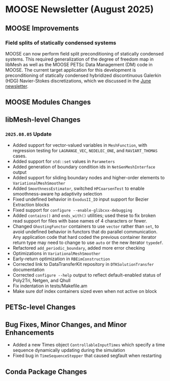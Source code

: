# MOOSE Newsletter (August 2025)

## MOOSE Improvements

### Field splits of statically condensed systems

MOOSE can now perform field split preconditioning of statically condensed systems. This required
generalization of the degree of freedom map in libMesh as well as the MOOSE PETSc Data Management
(DM) code in MOOSE. The current target application for this development is preconditioning of
statically condensed hybridized discontinuous Galerkin (HDG) Navier-Stokes discretizations, which we
discussed in the [June newsletter](2025_06.md).

## MOOSE Modules Changes

## libMesh-level Changes

### `2025.08.05` Update

- Added support for vector-valued variables in `MeshFunction`, with
  regression testing for `LAGRANGE_VEC`, `NEDELEC_ONE`, and
  `RAVIART_THOMAS` cases.
- Added support for `std::set` values in `Parameters`
- Added generation of boundary condition ids in `NetGenMeshInterface`
  output
- Added support for sliding boundary nodes and higher-order elements
  to `VariationalMeshSmoother`
- Added `SmoothnessEstimator`, switched `HPCoarsenTest` to enable
  smoothness-aware hp adaptivity selection
- Fixed undefined behavior in `ExodusII_IO` input support for Bezier
  Extraction blocks
- Fixed support for `configure --enable-glibcxx-debugging`
- Added `contains()` and `ends_with()` utilities; used these to fix
  broken read support for files with base names of 4 characters or
  fewer.
- Changed `GhostingFunctor` containers to use `vector` rather than
  `set`, to avoid undefined behavior in functors that do parallel
  communication.  Any application code that hard coded the previous
  container iterator return type may need to change to use `auto` or
  the new iterator `typedef`.
- Refactored `add_periodic_boundary`, added more error checking
- Optimizations in `VariationalMeshSmoother`
- Early-return optimization in `RBEimConstruction`
- Corrected link to DataTransferKit repository in
  `DTKSolutionTransfer` documentation
- Corrected `configure --help` output to reflect default-enabled
  status of Poly2Tri, Netgen, and Qhull
- Fix indentation in tests/Makefile.am
- Make sure dof index containers sized even when not active on block

## PETSc-level Changes

## Bug Fixes, Minor Changes, and Minor Enhancements

-  Added a new Times object `ControllableInputTimes` which specify a time sequence dynamically updating during the simulation
-  Fixed bug in `TimeSequenceStepper` that caused segfault when restarting

## Conda Package Changes
